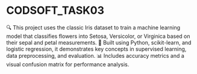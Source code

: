 # CODSOFT_TASK03
🔍 This project uses the classic Iris dataset to train a machine learning model that classifies flowers into Setosa, Versicolor, or Virginica based on their sepal and petal measurements.
🧠 Built using Python, scikit-learn, and logistic regression, it demonstrates key concepts in supervised learning, data preprocessing, and evaluation.
📊 Includes accuracy metrics and a visual confusion matrix for performance analysis.
